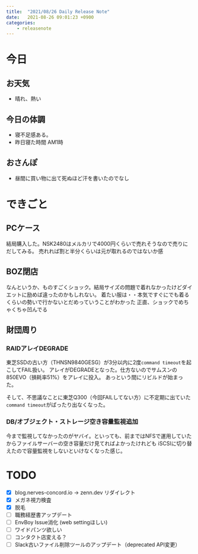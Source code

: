 ```yaml
---
title:  "2021/08/26 Daily Release Note"
date:   2021-08-26 09:01:23 +0900
categories:
	- releasenote
---
```

# 今日

## お天気

* 晴れ、熱い

## 今日の体調

* 寝不足感ある。
* 昨日寝た時間 AM1時

## おさんぽ

* 昼間に買い物に出て死ぬほど汗を書いたのでなし

# できごと

## PCケース

結局購入した。NSK2480はメルカリで4000円くらいで売れそうなので売りにだしてみる。
売れれば割と半分くらいは元が取れるのではないか感

## BOZ閉店

なんというか、ものすごくショック。結局サイズの問題で着れなかったけどダイエットに励めば違ったのかもしれない。
着たい服は・・本気ですぐにでも着るくらいの勢いで行かないとだめっていうことがわかった
正直、ショックでめちゃくちゃ凹んでる

## 財団周り

### RAIDアレイDEGRADE

東芝SSDの古い方（THNSN9840GESG）が3分以内に2度`command timeout`を起こしてFAIL扱い。
アレイがDEGRADEとなった。仕方ないのでサムスンの850EVO（損耗率51%）をアレイに投入。
あっという間にリビルドが始まった。

そして、不思議なことに東芝Q300（今回FAILしてない方）に不定期に出ていた`command timeout`がぱったり出なくなった。

### DB/オブジェクト・ストレージ空き容量監視追加

今まで監視してなかったのがヤバイ。といっても、前まではNFSで運用していたからファイルサーバーの空き容量だけ見てればよかったけれども
iSCSIに切り替えたので容量監視をしないといけなくなった感じ。

# TODO 

- [x] blog.nerves-concord.io -> zenn.dev リダイレクト
- [x] メガネ視力検査
- [x] 脱毛
- [ ] 職務経歴書アップデート
- [ ] EnvBoy Issue消化 (web settingほしい)
- [ ] ワイドパンツ欲しい
- [ ] コンタクト店変える？
- [ ] Slack古いファイル削除ツールのアップデート（deprecated API変更）
